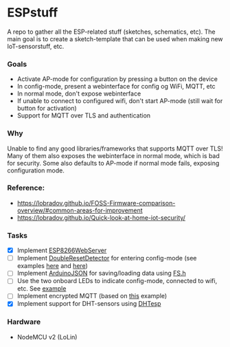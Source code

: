 # ESPstuff
A repo to gather all the ESP-related stuff (sketches, schematics, etc).
The main goal is to create a sketch-template that can be used when making new IoT-sensorstuff, etc.

### Goals
* Activate AP-mode for configuration by pressing a button on the device
* In config-mode, present a webinterface for config og WiFi, MQTT, etc
* In normal mode, don't expose webinterface
* If unable to connect to configured wifi, don't start AP-mode (still wait for button for activation)
* Support for MQTT over TLS and authentication

### Why
Unable to find any good libraries/frameworks that supports MQTT over TLS! 
Many of them also exposes the webinterface in normal mode, which is bad for security. Some also defaults to AP-mode if normal mode fails, exposing configuration mode.

### Reference: 
* https://lobradov.github.io/FOSS-Firmware-comparison-overview/#common-areas-for-improvement
* https://lobradov.github.io/Quick-look-at-home-iot-security/

### Tasks
- [x] Implement [ESP8266WebServer](https://github.com/esp8266/Arduino/tree/master/libraries/ESP8266WebServer)
- [ ] Implement [DoubleResetDetector](https://github.com/datacute/DoubleResetDetector) for entering config-mode (see examples [here](https://github.com/kentaylor/WiFiManager/tree/master/examples/ConfigOnDoubleReset) and [here](https://github.com/witnessmenow/arduino-youtube-api/blob/master/examples/ESP8266/ChannelStatisticsWithWifiManagerAndDoubleReset/ChannelStatisticsWithWifiManagerAndDoubleReset.ino))
- [ ] Implement [ArduinoJSON](https://github.com/bblanchon/ArduinoJson) for saving/loading data using [FS.h](https://github.com/esp8266/Arduino/blob/master/cores/esp8266/FS.h)
- [ ] Use the two onboard LEDs to indicate config-mode, connected to wifi, etc. See [example](https://lowvoltage.github.io/2017/07/09/Onboard-LEDs-NodeMCU-Got-Two)
- [ ] Implement encrypted MQTT (based on [this](https://github.com/adafruit/Adafruit_MQTT_Library/blob/master/examples/adafruitio_secure_esp8266/adafruitio_secure_esp8266.ino) example)
- [x] Implement support for DHT-sensors using [DHTesp](https://github.com/beegee-tokyo/DHTesp)

### Hardware
* NodeMCU v2 (LoLin)
